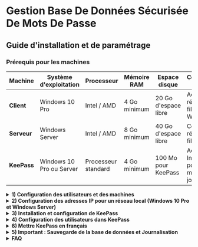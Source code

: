 # **Gestion Base De Données Sécurisée De Mots De Passe**

## Guide d'installation et de paramétrage

### Prérequis pour les machines

| Machine          | Système d'exploitation      | Processeur              | Mémoire RAM        | Espace disque          | Connexion réseau               |
|------------------|-----------------------------|-------------------------|--------------------|------------------------|---------------------------------|
| **Client**       | Windows 10 Pro              | Intel / AMD | 4 Go minimum       | 20 Go d'espace libre   | Accès réseau filaire ou Wi-Fi  |
| **Serveur**       | Windows Server              | Intel / AMD | 8 Go minimum    | 40 Go d'espace libre   | Connexion réseau filaire        |
| **KeePass**      | Windows 10 Pro ou Server    | Processeur standard      | 4 Go minimum       | 100 Mo pour KeePass    | Accès à Internet pour les mises à jour |
<details>
<summary><strong>1) Configuration des utilisateurs et des machines
</strong></summary>

  <details>
  <summary>1.1 Renommer les machines client/serveur
  </summary>
 
##### 1.1.1 Client
Nous partons du principe que le système d'exploitation est déjà installé, dans notre cas Windows 10 PRO. 

Pour renommer votre client :
1. Rendez-vous dans **Paramètres** > **Système** > **À propos de**.
2. Cliquez sur "Renommer ce PC".
3. Dans notre cas, nous allons renommer la machine en `CLIWIN01`.

##### 1.1.2 Serveur
Le processus est similaire pour le serveur. Dans notre cas, nous utilisons Windows Server 2022, que nous allons renommer en `SRVWIN01`.

<img src="https://github.com/WildCodeSchool/TSSR-ANGOU-2409-P1-G1/blob/Images/Capture%20d'%C3%A9cran%202024-10-23%20144413.png?raw=true" width="300" height="300">

<img src="https://github.com/WildCodeSchool/TSSR-ANGOU-2409-P1-G1/blob/Images/Capture%20d'%C3%A9cran%202024-10-23%20145702.png?raw=true" width="500" height="300">


  </details>
  <details>
<summary>1.2 Création d'un utilisateur "Wilder" dans le groupe des administrateurs locaux</summary>

##### 1.2.1 Sur le client (Windows 10 PRO)

Pour créer un utilisateur nommé ```Wilder``` et l'ajouter au groupe des administrateurs locaux, suivez les étapes suivantes :

1. **Accéder à la gestion des comptes** :
   - Ouvrez le **Panneau de configuration**.
   - Cliquez sur **Comptes d'utilisateurs**, puis sur **Gérer un autre compte**.
   - Sélectionnez **Ajouter un utilisateur à ce PC**.

2. **Ajouter un utilisateur** :
   - Sélectionnez l'option **Je ne dispose pas des informations de connexion de cette personne**.
   - Cliquez ensuite sur **Ajouter un utilisateur sans compte Microsoft**.

3. **Créer un compte local** :
   - Dans la fenêtre suivante, entrez le nom d'utilisateur ```Wilder```, un mot de passe (facultatif), et suivez les instructions pour terminer la création.

4. **Ajouter ```Wilder``` au groupe des administrateurs** :
   - Une fois l'utilisateur "Wilder" créé, ouvrez le **Menu Démarrer** et recherchez **Invite de commandes**. Faites un clic droit et sélectionnez **Exécuter en tant qu'administrateur**.
   - Dans l'invite de commandes, entrez la commande suivante pour ajouter ```Wilder``` au groupe des administrateurs locaux :
     ```bash
     net localgroup administrateurs Wilder /add
     ```

5. **Vérification** :
   - Pour vérifier que ```Wilder``` fait bien partie du groupe des administrateurs, tapez la commande suivante :
     ```bash
     net localgroup administrateurs
     ```

   - Vous devriez voir ```Wilder``` dans la liste des administrateurs.

##### 1.2.2 Sur le serveur (Windows Server 2022)

Le processus est similaire sur le serveur :
1. Ouvrez le **Gestionnaire de serveur**.
2. Cliquez sur **Outils** > **Gestion de l'ordinateur**.
3. Accédez à **Utilisateurs et groupes locaux** > **Utilisateurs**.
4. Faites un clic droit dans l'espace vide, puis sélectionnez **Nouvel utilisateur**.
5. Remplissez les informations pour l'utilisateur "Wilder".
6. Une fois l'utilisateur créé, ajoutez-le au groupe des administrateurs locaux :
   - Cliquez sur **Groupes**, puis faites un double-clic sur **Administrateurs**.
   - Ajoutez l'utilisateur "Wilder" au groupe.
  </details>
</details> 
<details>
<summary><strong>2) Configuration des adresses IP pour un réseau local (Windows 10 Pro et Windows Server)
</strong></summary>
  
#### Configuration des adresses IP statiques sur le serveur Windows Server :

<img src="https://github.com/WildCodeSchool/TSSR-ANGOU-2409-P1-G1/blob/Images/Capture%20d'%C3%A9cran%202024-10-18%20113300.png?raw=true" width="500" height="300">

1. **Ouvrir les paramètres réseau** :

<img src="https://github.com/WildCodeSchool/TSSR-ANGOU-2409-P1-G1/blob/Images/Capture%20d'%C3%A9cran%202024-10-18%20113408.png?raw=true" width="500" height="300">

   - Accédez à **Panneau de configuration** > **Réseau et Internet** > **Centre Réseau et partage** > **Modifier les paramètres de la carte**.


<img src="https://github.com/WildCodeSchool/TSSR-ANGOU-2409-P1-G1/blob/Images/Capture%20d'%C3%A9cran%202024-10-18%20113418.png?raw=true" width="500" height="300">

     
   - Faites un clic droit sur la carte réseau > **Propriétés**.

<img src="https://github.com/WildCodeSchool/TSSR-ANGOU-2409-P1-G1/blob/Images/Capture%20d'%C3%A9cran%202024-10-18%20113615.png?raw=true" width="350" height="400">
    
   - Sélectionnez **Protocole Internet version 4 (TCP/IPv4)** et cliquez sur **Propriétés**.

<img src="https://github.com/WildCodeSchool/TSSR-ANGOU-2409-P1-G1/blob/Images/Capture%20d'%C3%A9cran%202024-10-18%20113638.png?raw=true" width="350" height="400">
  
2. **Entrer les paramètres d'adresse IP** :
  
<img src="https://github.com/WildCodeSchool/TSSR-ANGOU-2409-P1-G1/blob/Images/Capture%20d'%C3%A9cran%202024-10-18%20113557.png?raw=true" width="350" height="400">

   - Entrez une adresse IP statique, par exemple :
     - **Adresse IP** : `172.16.10.10`
     - **Masque de sous-réseau** : ```255.255.255.0```
     - **Passerelle par défaut** : ```172.16.10.254```
     - **DNS préféré** : ```172.16.10.10```
   - Cliquez sur **OK** pour valider les paramètres.

#### Configuration des adresses IP statiques sur le client Windows 10 Pro :

1. **Ouvrir les paramètres réseau** :
   - Accédez aux paramètres réseau comme pour Windows Server.
2. **Entrer les paramètres d'adresse IP** :
   - Entrez une adresse IP statique différente, par exemple :
     - **Adresse IP** : `172.16.10.30`
     - **Masque de sous-réseau** : `255.255.255.0`
     - **Passerelle par défaut** : `172.16.10.254`
     - **DNS préféré** : `172.16.10.10`

#### Tests de connectivité avec la commande `ping` :

1. **Tester la connexion du serveur au client** :
   - Ouvrez une fenêtre de commande (`cmd`) sur le serveur et exécutez la commande suivante :
     ```
     ping 172.16.10.30
     ```
   - Si la configuration est correcte, vous verrez des réponses indiquant que les paquets sont transmis avec succès.

2. **Tester la connexion du client au serveur** :
   - Ouvrez une fenêtre de commande sur le client et tapez :
     ```
     ping 172.16.10.10
     ```
</details>

<details>
<summary><strong>3) Installation et configuration de KeePass
</strong></summary>

#### Étape 1 : Télécharger KeePass

Rendez-vous sur le site [KeePass](https://keepass.info) pour télécharger la version **2.57.1** de KeePass (dans notre cas).

#### Étape 2 : Lancer l'installation

1. Exécutez le programme d'installation.
2. Choisissez la langue **française** pour l'installation.
3. Acceptez les **Conditions Générales d'Utilisation (CGU)**.
   ![ce1](https://github.com/WildCodeSchool/TSSR-ANGOU-2409-P1-G1/blob/Images/Capture%20d'%C3%A9cran%202024-10-16%20143004.png?raw=true)
4. Sélectionnez le **chemin d'accès** où KeePass sera installé.
   ![ce2](https://github.com/WildCodeSchool/TSSR-ANGOU-2409-P1-G1/blob/Images/Capture%20d'%C3%A9cran%202024-10-16%20143036.png?raw=true)
5. Laissez les options par défaut pour les composants à installer, puis cliquez sur **Suivant**.
   ![ce3](https://github.com/WildCodeSchool/TSSR-ANGOU-2409-P1-G1/blob/Images/Capture%20d'%C3%A9cran%202024-10-16%20143059.png?raw=true) 
6. À l'étape des **tâches supplémentaires**, cochez simplement l'option pour **créer un raccourci sur le bureau**.
   ![ce4](https://github.com/WildCodeSchool/TSSR-ANGOU-2409-P1-G1/blob/Images/Capture%20d'%C3%A9cran%202024-10-16%20143112.png?raw=true) 
8. Si tout vous semble correct, lancez l'installation.
   ![ce5](https://github.com/WildCodeSchool/TSSR-ANGOU-2409-P1-G1/blob/Images/Capture%20d'%C3%A9cran%202024-10-16%20143131.png?raw=true)
   ![ce6](https://github.com/WildCodeSchool/TSSR-ANGOU-2409-P1-G1/blob/Images/Capture%20d'%C3%A9cran%202024-10-16%20143156.png?raw=true)
   ![ce7](https://github.com/WildCodeSchool/TSSR-ANGOU-2409-P1-G1/blob/Images/Capture%20d'%C3%A9cran%202024-10-16%20143220.png?raw=true)
#### Étape 3 : Finalisation

Après l'installation, une fenêtre vous demandera d'**activer la vérification automatique des mises à jour**. Sélectionnez **Enable** pour activer 
cette option.
![ce8](https://github.com/WildCodeSchool/TSSR-ANGOU-2409-P1-G1/blob/Images/Capture%20d'%C3%A9cran%202024-10-16%20143237.png?raw=true)

Félicitations, KeePass est prêt à être utilisé !
</details>

<details>
<summary><strong>4) Configuration des utilisateurs dans KeePass
</strong></summary>

1. **Ouvrir KeePass** : Lancez KeePass et accédez à votre base de données de mots de passe.

2. **Créer un nouvel utilisateur** :
   - Cliquez sur l'icône **Ajouter une entrée** (ou utilisez le raccourci `Ctrl + I`).
   - Remplissez les champs :
     - **Titre** : Le nom ou l'identifiant de l'utilisateur.
     - **Nom d'utilisateur** : L'identifiant utilisé pour la connexion.
     - **Mot de passe** : Créez un mot de passe sécurisé ou laissez KeePass en générer un automatiquement.
   - Optionnel : Ajoutez des informations complémentaires telles qu'une URL ou des notes.

3. **Enregistrer l'entrée** : Cliquez sur **OK** pour enregistrer le nouvel utilisateur.

</details>

<details>
<summary><strong>6) Mettre KeePass en français
</strong></summary>

1. Téléchargez le fichier ZIP depuis le site [KeePass Translations](https://keepass.info/translations.html).  
2. Depuis votre explorateur de fichiers, décompressez le fichier ZIP et copiez le fichier `French.lngx`.

   <img src="https://github.com/WildCodeSchool/TSSR-ANGOU-2409-P1-G1/blob/Images/Capture%20d'%C3%A9cran%202024-10-24%20101033.png?raw=true" width="500" height="300">
   
   <img src="https://github.com/WildCodeSchool/TSSR-ANGOU-2409-P1-G1/blob/Images/Capture%20d'%C3%A9cran%202024-10-24%20101058.png?raw=true" width="500" height="300">

3. Maintenant, rendez-vous dans votre disque `C:/`, puis dans `Programmes > KeePass Password Safe 2 > Languages`.
---
   <img src="https://github.com/WildCodeSchool/TSSR-ANGOU-2409-P1-G1/blob/Images/Capture%20d'%C3%A9cran%202024-10-24%20101138.png?raw=true" width="500" height="300">

---   
   <img src="https://github.com/WildCodeSchool/TSSR-ANGOU-2409-P1-G1/blob/Images/Capture%20d'%C3%A9cran%202024-10-24%20101201.png?raw=true" width="500" height="300">

---
  <img src="https://github.com/WildCodeSchool/TSSR-ANGOU-2409-P1-G1/blob/Images/Capture%20d'%C3%A9cran%202024-10-24%20101212.png?raw=true" width="500" height="300">

---
  <img src="https://github.com/WildCodeSchool/TSSR-ANGOU-2409-P1-G1/blob/Images/Capture%20d'%C3%A9cran%202024-10-24%20101225.png?raw=true" width="500" height="300">

---
  <img src="https://github.com/WildCodeSchool/TSSR-ANGOU-2409-P1-G1/blob/Images/Capture%20d'%C3%A9cran%202024-10-24%20101245.png?raw=true" width="500" height="300">


4. Ouvrez KeePass, puis allez dans `View > Change Language` et sélectionnez **Français** comme langue. KeePass vous demandera de redémarrer, cliquez sur **OK**.

   <img src="https://github.com/WildCodeSchool/TSSR-ANGOU-2409-P1-G1/blob/Images/Capture%20d'%C3%A9cran%202024-10-24%20101313.png?raw=true" width="500" height="300">
---
   <img src="https://github.com/WildCodeSchool/TSSR-ANGOU-2409-P1-G1/blob/Images/Capture%20d'%C3%A9cran%202024-10-24%20101320.png?raw=true" width="500" height="300">
---   

</details>

<details>
<summary><strong>5) Important : Sauvegarde de la base de données et Journalisation 
</strong></summary>

1.1 Il est crucial de faire des sauvegardes régulières de votre base de données KeePass. Nous recommandons d'utiliser la **méthode 3-2-1** :

1. **3 copies** de votre base de données (1 copie principale et 2 sauvegardes).
2. **2 types de stockage** différents (par exemple, un disque local et un stockage cloud).
3. **1 copie** située hors site (par exemple, sur un disque dur externe ou un serveur distant).

1.2 Mettre en place une journalisation de la base de données 3 fois par jour

1. **Configurer les Clichés instantanés ou la journalisation de la sauvegarde de la base KeePass** :
   - Commencez par activer la fonctionnalité des Clichés instantanés sur le disque qui contient la base de données KeePass.
  
  
     <img srv="" width="500" height="300">

---

2. **Les Clichés instantanés sont activés sur le disque E: qui contient la base KeePass** :
   - Assurez-vous que le disque contenant la base KeePass, dans cet exemple `E:`, a bien la fonctionnalité des Clichés instantanés activée.

     <img srv="" width="500" height="300">

---

3. **Paramètres et planification des clichés instantanés** :
   - Configurez la planification des Clichés instantanés pour qu'ils se déclenchent 3 fois par jour à des heures spécifiques (par exemple, à 8h, 12h et 18h).
       

     <img srv="" width="500" height="300">

  ---

  4. **Restaurer une version précédente d'un fichier** :
   - Pour restaurer une version précédente de la base de données KeePass, faites un clic droit sur le fichier concerné, puis sélectionnez **Restaurer les              versions précédentes**.

     <img srv="" width="500" height="300">
---

**Conseil** : Utilisez un **disque RAID** pour sécuriser davantage vos sauvegardes.
</details>

<details>
<summary><strong>FAQ
</strong></summary>

#### Comment puis-je récupérer mon mot de passe principal si je l'oublie ?
Malheureusement, il n'est pas possible de récupérer un mot de passe principal oublié dans KeePass. Assurez-vous de bien le mémoriser ou de le noter en lieu sûr.

#### KeePass propose-t-il la synchronisation automatique entre plusieurs appareils ?
Non, KeePass ne dispose pas de cette fonctionnalité intégrée. Cependant, vous pouvez utiliser des services de cloud comme Google Drive ou Dropbox pour synchroniser manuellement votre fichier de base de données.

#### Puis-je utiliser KeePass sur mon téléphone ?
Oui, KeePass dispose de versions mobiles, comme KeePassDroid pour Android ou Strongbox pour iOS, qui vous permettent d'accéder à votre base de données sur votre téléphone.
</details>
